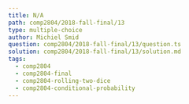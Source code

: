```yaml
---
title: N/A
path: comp2804/2018-fall-final/13
type: multiple-choice
author: Michiel Smid
question: comp2804/2018-fall-final/13/question.ts
solution: comp2804/2018-fall-final/13/solution.md
tags:
  - comp2804
  - comp2804-final
  - comp2804-rolling-two-dice
  - comp2804-conditional-probability
---
```

